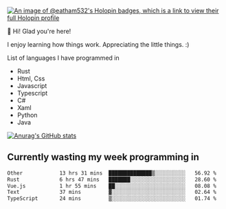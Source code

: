 [![An image of @eatham532's Holopin badges, which is a link to view their full Holopin profile](https://holopin.me/eatham532)](https://holopin.io/@eatham532)


👋 Hi! Glad you're here!

I enjoy learning how things work. Appreciating the little things. :)


List of languages I have programmed in
- Rust
- Html, Css
- Javascript
- Typescript
- C#
- Xaml
- Python
- Java

[![Anurag's GitHub stats](https://github-readme-stats.vercel.app/api?username=Eatham532&theme=dark)](https://github.com/anuraghazra/github-readme-stats)


## Currently wasting my week programming in
<!--START_SECTION:waka-->

```txt
Other            13 hrs 31 mins  ██████████████▒░░░░░░░░░░   56.92 %
Rust             6 hrs 47 mins   ███████░░░░░░░░░░░░░░░░░░   28.60 %
Vue.js           1 hr 55 mins    ██░░░░░░░░░░░░░░░░░░░░░░░   08.08 %
Text             37 mins         ▓░░░░░░░░░░░░░░░░░░░░░░░░   02.64 %
TypeScript       24 mins         ▒░░░░░░░░░░░░░░░░░░░░░░░░   01.74 %
```

<!--END_SECTION:waka-->
